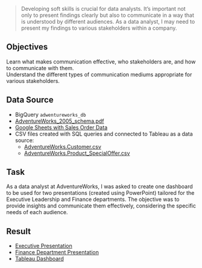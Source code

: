 > Developing soft skills is crucial for data analysts. It’s important not only to present findings clearly but also to communicate in a way that is understood by different audiences. As a data analyst, I may need to present my findings to various stakeholders within a company.

## Objectives
Learn what makes communication effective, who stakeholders are, and how to communicate with them.  
Understand the different types of communication mediums appropriate for various stakeholders.

## Data Source
- BigQuery `adwentureworks_db`
- [AdventureWorks_2005_schema.pdf](https://drive.google.com/file/d/1-Qsnn3bg0_PYgY5kKJOUDG8xdKLvOLPK/view?usp=sharing)
- [Google Sheets with Sales Order Data](https://docs.google.com/spreadsheets/d/1wSIv4oMbynUpIM8lgQuJfDa7byhER5gvHjWvH-4skQY/edit?usp=drive_link)
- CSV files created with SQL queries and connected to Tableau as a data source:
    - [AdventureWorks.Customer.csv](https://drive.google.com/file/d/1UdqRdisPSoVL-uJYJONJZvQeZfxRbuw3/view?usp=drive_link)
    - [AdventureWorks.Product_SpecialOffer.csv](https://drive.google.com/file/d/1Ds527DsAd69ESQY5A7xNpzXcbCso78WM/view?usp=drive_link)
<!-- [AdventureWorks.Product_Cost.csv](https://drive.google.com/file/d/1Rre4pbBrRo6u1C1zW0lBKvMDu_6WRBtm/view?usp=drive_link) -->


## Task 
As a data analyst at AdventureWorks, I was asked to create one dashboard to be used for two presentations (created using PowerPoint) tailored for the Executive Leadership and Finance departments. The objective was to provide insights and communicate them effectively, considering the specific needs of each audience.

## Result
- [Executive Presentation](https://github.com/kornemar/Projects/blob/main/09%20Presentations%20%26%20Soft%20Skills/Executive%20Presentation.pptx)
- [Finance Department Presentation](https://github.com/kornemar/Projects/blob/main/09%20Presentations%20%26%20Soft%20Skills/Finance%20Presentation.pptx)
- [Tableau Dashboard](https://public.tableau.com/app/profile/marina.korneva/viz/mkorneCARM2S2GradedTask/M2S21_Executive)
<!-- [Data visualization in Tableau](https://public.tableau.com/app/profile/marina.korneva/viz/mkorneCARM2S2GradedTaskR2/M2S21_Executive) -->
